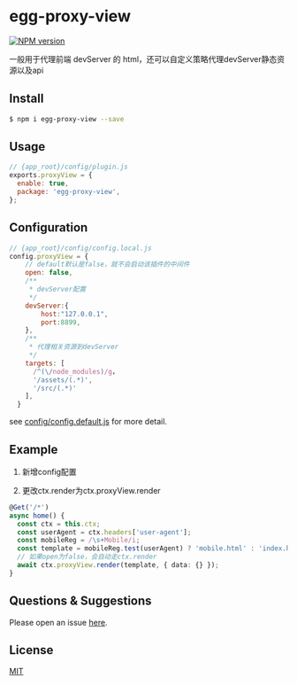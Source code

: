 # egg-proxy-view

[![NPM version][npm-image]][npm-url]

[npm-image]: https://img.shields.io/npm/v/egg-proxy-view.svg?style=flat-square
[npm-url]: https://npmjs.org/package/egg-proxy-view

一般用于代理前端 devServer 的 html，还可以自定义策略代理devServer静态资源以及api

## Install

```bash
$ npm i egg-proxy-view --save
```

## Usage

```js
// {app_root}/config/plugin.js
exports.proxyView = {
  enable: true,
  package: 'egg-proxy-view',
};
```

## Configuration

```js
// {app_root}/config/config.local.js
config.proxyView = {
    // default默认是false，就不会启动该插件的中间件
    open: false,
    /**
     * devServer配置
     */
    devServer:{
        host:"127.0.0.1",
        port:8899,
    },
    /**
     * 代理相关资源到devServer
     */
    targets: [
      /^(\/node_modules)/g，
      '/assets/(.*)',
      '/src/(.*)'
    ],
  }
```

see [config/config.default.js](config/config.default.js) for more detail.

## Example

1. 新增config配置

2. 更改ctx.render为ctx.proxyView.render
```ts
@Get('/*')
async home() {
  const ctx = this.ctx;
  const userAgent = ctx.headers['user-agent'];
  const mobileReg = /\s+Mobile/i;
  const template = mobileReg.test(userAgent) ? 'mobile.html' : 'index.html';
  // 如果open为false，会自动走ctx.render
  await ctx.proxyView.render(template, { data: {} });
}
```

## Questions & Suggestions

Please open an issue [here](https://github.com/eggjs/egg/issues).

## License

[MIT](LICENSE)
